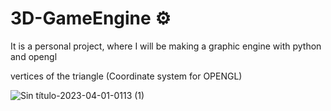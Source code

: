 # 3D-GameEngine ⚙
It is a personal project, where I will be making a graphic engine with python and opengl

vertices of the triangle (Coordinate system for OPENGL)


![Sin título-2023-04-01-0113 (1)](https://user-images.githubusercontent.com/69069500/229269944-d8c9f048-e245-4fd3-a865-5e7c805f0c80.png)
